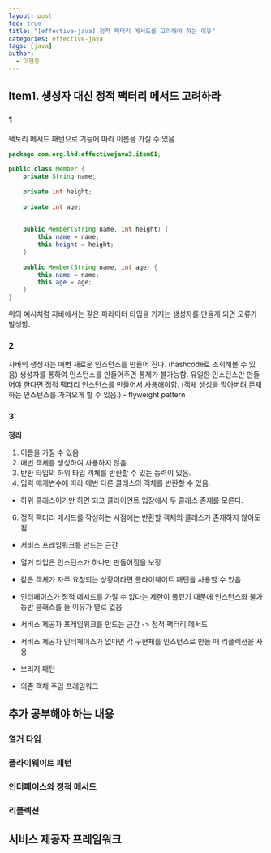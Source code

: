 ```yaml
---
layout: post
toc: true
title: "[effective-java] 정적 팩터리 메서드를 고려해야 하는 이유"
categories: effective-java
tags: [java]
author:
  - 이현동
---
```


## Item1. 생성자 대신 정적 팩터리  메서드 고려하라

### 1
팩토리 메서드 패턴으로 기능에 따라 이름을 가질 수 있음.
```java
package com.org.lhd.effectivejava3.item01;  
  
public class Member {  
    private String name;  
  
    private int height;  
  
    private int age;  
  
  
    public Member(String name, int height) {  
        this.name = name;  
        this.height = height;  
    }  
  
    public Member(String name, int age) {  
        this.name = name;  
        this.age = age;  
    }  
}
```
위의 예시처럼 자바에서는 같은 파라미터 타입을 가지는 생성자를 만들게 되면 오류가 발생함.


### 2
자바의 생성자는 매번 새로운 인스턴스를 만들어 진다. (hashcode로 조회해볼 수 있음)
생성자를 통하여 인스턴스를 만들어주면 통제가 불가능함. 유일한 인스턴스만 만들어야 한다면 정적 팩터리 인스턴스를 만들어서 사용해야함. (객체 생성을 막아버려 존재하는 인스턴스를 가져오게 할 수 있음.) - flyweight pattern

### 3



__정리__
1. 이름을 가질 수 있음
2. 매번 객체를 생성하여 사용하지 않음.
3. 반환 타입의 하위 타입 객체를 반환할 수 있는 능력이 있음.
4. 입력 매개변수에 따라 매번 다른 클래스의 객체를 반환할 수 있음.
  - 하위 클래스이기만 하면 되고 클라이언트 입장에서 두 클래스 존재를 모른다. 
6. 정적 팩터리 메서드를 작성하는 시점에는 반환할 객체의 클래스가 존재하지 않아도 됨.
  - 서비스 프레임워크를 만드는 근간



- 열거 타입은 인스턴스가 하나만 만들어짐을 보장
- 같은 객체가 자주 요청되는 상황이라면 플라이웨이트 패턴을 사용할 수 있음
- 인터페이스가 정적 메서드를 가질 수 없다는 제한이 풀렸기 때문에 인스턴스화 불가 동반 클래스를 둘 이유가 별로 없음
- 서비스 제공자 프레임워크를 만드는 근간 -> 정적 팩터리 메서드 
- 서비스 제공자 인터페이스가 없다면 각 구현체를 인스턴스로 만들 때 리플렉션을 사용
- 브리지 패턴
- 의존 객체 주입 프레임워크

## 추가 공부해야 하는 내용
### 열거 타입
### 플라이웨이트 패턴
### 인터페이스와 정적 메서드
### 리플렉션
## 서비스 제공자 프레임워크
